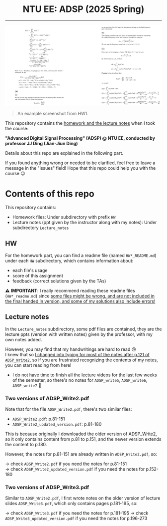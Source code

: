 <h1 align="center">
NTU EE: ADSP (2025 Spring)
</h1>

---

![readme_ex](./readme_example.png)
> An example screenshot from HW1.

This repository contains the <ins>homework and the lecture notes</ins> when I took the course:

 **"Advanced Digital Signal Processing" (ADSP) @ NTU EE, conducted by professor JJ Ding (Jian-Jiun Ding)**

Details about this repo are explained in the following part.

If you found anything wrong or needed to be clarified, feel free to leave a message in the "issues" field!
Hope that this repo could help you with the course :wink:

# Contents of this repo

This repository contains:
- Homework files: Under subdirectory with prefix `HW`
- Lecture notes (ppt given by the instructor along with my notes): Under subdirectory `Lecture_notes`

## HW

For the homework part, you can find a readme file (named `HW*_README.md`) under each `HW` subdirectory, which contains information about:

- each file's usage
- score of this assignment
- feedback (correct solutions given by the TAs)

:warning: **IMPORTANT**: I really recommend reading these readme files (`HW*_readme.md`) since <ins>some files might be wrong, and are not included in the final handed in version, and some of my solutions also include errors!</ins>

## Lecture notes

In the `Lecture_notes` subdirectory, some pdf files are contained, they are the lecture ppts (version with written notes) given by the professor, with my own notes added.

However, you may find that my handwritings are hard to read :cry:  
I knew that so <ins>I changed into typing for most of the notes after p.121 of `ADSP_Write2`</ins>, so if you are frustrated recognizing the contents of my notes, you can start reading from here! 

- I do not have time to finish all the lecture videos for the last few weeks of the semester, so there's no notes for `ADSP_write5`, `ADSP_write6`, `ADSP_write7` :smiling_face_with_tear:

### Two versions of ADSP_Write2.pdf

Note that for the file `ADSP_Write2.pdf`, there's two similar files:

- `ADSP_Write2.pdf`: p.81-151
- `ADSP_Write2_updated_version.pdf`: p.81-180

This is because originally I downloaded the older version of ADSP_Write2, so it only contains content from p.81 to p.151, and the newer version extends the content to p.180.

However, the notes for p.81-151 are already written in `ADSP_Write2.pdf`, so: 

$\rightarrow$ check `ADSP_Write2.pdf` if you need the notes for p.81-151   
$\rightarrow$ check `ADSP_Write2_updated_version.pdf` if you need the notes for p.152-180

### Two versions of ADSP_Write3.pdf

Similar to `ADSP_Write2.pdf`, I first wrote notes on the older version of lecture slides `ADSP_Write3.pdf`, which only contains pages p.181-195, so:

$\rightarrow$ check `ADSP_Write3.pdf` if you need the notes for p.181-195 
$\rightarrow$ check `ADSP_Write3_updated_version.pdf` if you need the notes for p.196-273


